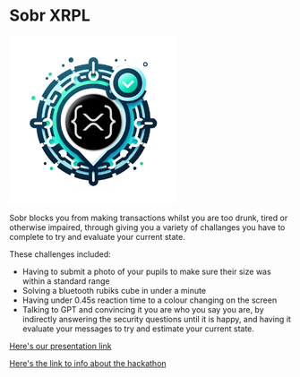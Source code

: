 # Sobr XRPL
<img src="https://raw.githubusercontent.com/Acorn221/xrpl-easya-hackathon/main/apps/nextjs/public/xrpl-logo2.png" width="300" height="300">

Sobr blocks you from making transactions whilst you are too drunk, tired or otherwise impaired, through giving you a variety of challanges you have to complete to try and evaluate your current state.

These challenges included:

 - Having to submit a photo of your pupils to make sure their size was within a standard range
 - Solving a bluetooth rubiks cube in under a minute
 - Having under 0.45s reaction time to a colour changing on the screen
 - Talking to GPT and convincing it you are who you say you are, by indirectly answering the security questions until it is happy, and having it evaluate your messages to try and estimate your current state.

[Here's our presentation link](https://github.com/Acorn221/xrpl-easya-hackathon/blob/main/Sobr%20XRPL.pdf)

[Here's the link to info about the hackathon](https://www.eventbrite.co.uk/e/easya-x-ripple-apex-hackathon-win-20000-tickets-882724261027?aff=oddtdtcreator)

